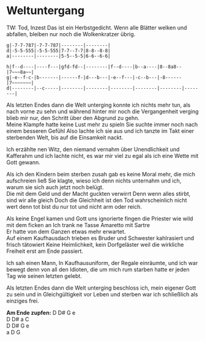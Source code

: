 # Weltuntergang

TW: Tod, Inzest
Das ist ein Herbstgedicht.
Wenn alle Blätter welken und abfallen, bleiben nur noch die Wolkenkratzer übrig.

```             (2x)
g|-7-7-787|-7-7-787|--------|--------|
d|-5-5-555|-5-5-555|7-7--7-7|8-8--8-8|
a|--------|--------|5-5--5-5|6-6--6-6|

h|f--d----|----f---|gfd-fd--|--------|f--d----|b--a----|8--8a8--|7~~~8a~~|
g|-e--f-c-|b-------|------f-|d---b---|-e--f---|-c--b---|-8------|7~~~~~~~|
d|--------|--c-----|--------|--------|--------|--------|--------|--------|
```

Als letzten Endes dann die Welt unterging
konnte ich nichts mehr tun, als nach vorne zu sehn
und während hinter mir noch die Vergangenheit verging
blieb mir nur, den Schritt über den Abgrund zu gehn.  
Meine Klampfe hatte keine Lust mehr zu spieln
Sie suchte immer noch nach einem besseren Gefühl
Also lachte ich sie aus und ich tanzte im Takt
einer sterbenden Welt, bis auf die Einsamkeit nackt.

Ich erzählte nen Witz, den niemand vernahm
über Unendlichkeit und Kafferahm
und ich lachte nicht, es war mir viel zu egal
als ich eine Wette mit Gott gewann.

Als ich den Kindern beim sterben zusah
gab es keine Moral mehr, die mich aufschreien ließ
Sie klagte, wieso ich denn nichts unternahm
und ich, warum sie sich auch jetzt noch belügt.  
Die mit dem Geld und der Macht guckten verwirrt
Denn wenn alles stirbt, sind wir alle gleich
Doch die Gleichheit ist den Tod wahrscheinlich nicht wert
denn tot bist du nur tot und nicht arm oder reich.

Als keine Engel kamen und Gott uns ignorierte
fingen die Priester wie wild mit dem ficken an
Ich trank ne Tasse Amaretto mit Sartre  
Er hatte von dem Ganzen etwas mehr erwartet.  
Auf einem Kaufhausdach trieben es Bruder und Schwester
kahlrasiert und frisch tätowiert
Keine Heimlichkeit, kein Dorfgeläster
weil die wirkliche Freiheit erst am Ende passiert.

Ich sah einen Mann, In Kaufhausuniform,
der Regale einräumte, und ich war bewegt
denn von all den Idioten, die um mich rum starben
hatte er jeden Tag wie seinen letzten gelebt.

Als letzten Endes dann die Welt unterging
beschloss ich, mein eigener Gott zu sein
und in Gleichgültigkeit vor Leben und sterben
war ich schließlich als einziges frei.

**Am Ende zupfen:**
D   D#  G   e  
D   D#  a   C  
D   D#  G   e  
a   D   G

